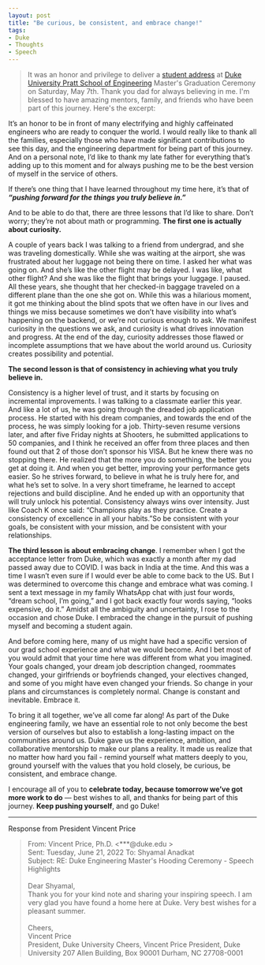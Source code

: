 ```yaml
---
layout: post
title: "Be curious, be consistent, and embrace change!"
tags:
- Duke
- Thoughts
- Speech
---
```


>It was an honor and privilege to deliver a [student address](https://www.youtube.com/watch?v=Q2ugHNiwmX8) at [Duke University Pratt School of Engineering](https://www.linkedin.com/company/duke-engineering/) Master's Graduation Ceremony on Saturday, May 7th. Thank you dad for always believing in me. I'm blessed to have amazing mentors, family, and friends who have been part of this journey. Here's the excerpt:

It’s an honor to be in front of many electrifying and highly caffeinated engineers who are ready to conquer the world. I would really like to thank all the families, especially those who have made significant contributions to see this day, and the engineering department for being part of this journey. And on a personal note, I’d like to thank my late father for everything that’s adding up to this moment and for always pushing me to be the best version of myself in the service of others.

If there’s one thing that I have learned throughout my time here, it’s that of ***“pushing forward for the things you truly believe in.”***

And to be able to do that, there are three lessons that I’d like to share. Don’t worry; they’re not about math or programming. **The first one is actually about curiosity.**

A couple of years back I was talking to a friend from undergrad, and she was traveling domestically. While she was waiting at the airport, she was frustrated about her luggage not being there on time. I asked her what was going on. And she’s like the other flight may be delayed. I was like, what other flight? And she was like the flight that brings your luggage. I paused. All these years, she thought that her checked-in baggage traveled on a different plane than the one she got on. While this was a hilarious moment, it got me thinking about the blind spots that we often have in our lives and things we miss because sometimes we don’t have visibility into what’s happening on the backend, or we’re not curious enough to ask. We manifest curiosity in the questions we ask, and curiosity is what drives innovation and progress. At the end of the day, curiosity addresses those flawed or incomplete assumptions that we have about the world around us. Curiosity creates possibility and potential.

**The second lesson is that of consistency in achieving what you truly believe in.**

Consistency is a higher level of trust, and it starts by focusing on incremental improvements. I was talking to a classmate earlier this year. And like a lot of us, he was going through the dreaded job application process. He started with his dream companies, and towards the end of the process, he was simply looking for a job. Thirty-seven resume versions later, and after five Friday nights at Shooters, he submitted applications to 50 companies, and I think he received an offer from three places and then found out that 2 of those don’t sponsor his VISA. But he knew there was no stopping there. He realized that the more you do something, the better you get at doing it. And when you get better, improving your performance gets easier. So he strives forward, to believe in what he is truly here for, and what he’s set to solve. In a very short timeframe, he learned to accept rejections and build discipline. And he ended up with an opportunity that will truly unlock his potential. Consistency always wins over intensity. Just like Coach K once said: “Champions play as they practice. Create a consistency of excellence in all your habits.”So be consistent with your goals, be consistent with your mission, and be consistent with your relationships.

**The third lesson is about embracing change**. I remember when I got the acceptance letter from Duke, which was exactly a month after my dad passed away due to COVID. I was back in India at the time. And this was a time I wasn’t even sure if I would ever be able to come back to the US. But I was determined to overcome this change and embrace what was coming. I sent a text message in my family WhatsApp chat with just four words, “dream school, I’m going,” and I got back exactly four words saying, “looks expensive, do it.” Amidst all the ambiguity and uncertainty, I rose to the occasion and chose Duke. I embraced the change in the pursuit of pushing myself and becoming a student again.

And before coming here, many of us might have had a specific version of our grad school experience and what we would become. And I bet most of you would admit that your time here was different from what you imagined. Your goals changed, your dream job description changed, roommates changed, your girlfriends or boyfriends changed, your electives changed, and some of you might have even changed your friends. So change in your plans and circumstances is completely normal. Change is constant and inevitable. Embrace it.

To bring it all together, we’ve all come far along! As part of the Duke engineering family, we have an essential role to not only become the best version of ourselves but also to establish a long-lasting impact on the communities around us. Duke gave us the experience, ambition, and collaborative mentorship to make our plans a reality. It made us realize that no matter how hard you fail - remind yourself what matters deeply to you, ground yourself with the values that you hold closely, be curious, be consistent, and embrace change.

I encourage all of you to **celebrate today, because tomorrow we’ve got more work to do** — best wishes to all, and thanks for being part of this journey. **Keep pushing yourself**, and go Duke!

---

Response from President Vincent Price

>From: Vincent Price, Ph.D. <***@duke.edu >  
Sent: Tuesday, June 21, 2022 
To: Shyamal Anadkat<br/> 
Subject: RE: Duke Engineering Master's Hooding Ceremony - Speech Highlights<br/><br/>
Dear Shyamal,<br/>
Thank you for your kind note and sharing your inspiring speech. I am very glad you have found a home here at Duke.
Very best wishes for a pleasant summer.<br/><br/>
Cheers,<br/>
Vincent Price<br/>
President, Duke University
Cheers,
Vincent  Price
President, Duke University
207 Allen Building, Box 90001
Durham, NC 27708-0001